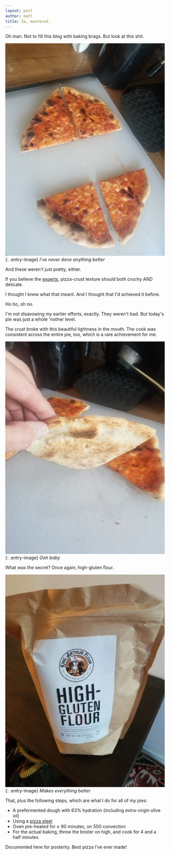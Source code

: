 ```yaml
---
layout: post
author: matt
title: Za, mastered.
---
```


Oh man. Not to fill this blog with baking brags. But look at this shit.

![pizza slices](/assets/images/pizza-cut.jpeg){: .entry-image}
*I've never done anything better*

And these weren't just pretty, either.

If you believe the [experts](https://www.amazon.com/Elements-Pizza-Unlocking-Secrets-World-Class/dp/160774838X), pizza-crust texture should both cruchy AND delicate.

I thought I knew what that meant. And I thought that I'd achieved it before. 

Ho ho, oh no.

I'm not disavowing my earlier efforts, exactly. They weren't bad. But today's pie was just a whole 'nother level.

The crust broke with this beautiful lightness in the mouth. The cook was consistent across the entire pie, too, which is a rare achievement for me.  

![pizza underside](/assets/images/pizza-undercook.jpeg){: .entry-image}
*Ooh baby*

What was the secret? Once again, high-gluten flour. 

![high-gluten flour](/assets/images/kahgf.jpg){: .entry-image}
*Makes everything better*

That, plus the following steps, which are what I do for all of my pies:

- A prefermented dough with 63% hydration (including extra-virgin olive oil)
- Using a [pizza steel](https://www.amazon.com/Artisan-Steel-Performance-Pizza-14-25/dp/B0765P2477/ref=sr_1_7?dchild=1&keywords=pizza+steel&qid=1596716653&sr=8-7) 
- Oven pre-heated for ≥ 90 minutes, on 500 convection
- For the actual baking, throw the broiler on high, and cook for 4 and a half minutes

Documented here for posterity. Best pizza I've ever made!